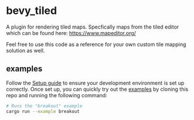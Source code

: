 # bevy_tiled
A plugin for rendering tiled maps. Specfically maps from the tiled editor which can be found here:
https://www.mapeditor.org/

Feel free to use this code as a reference for your own custom tile mapping solution as well.

## examples

Follow the [Setup guide](https://bevyengine.org/learn/book/getting-started/setup/) to ensure your development environment is set up correctly.
Once set up, you can quickly try out the [examples](/examples) by cloning this repo and running the following command:

```sh
# Runs the "breakout" example
cargo run --example breakout
```
